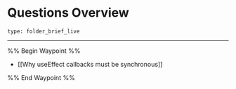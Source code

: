 # Questions Overview
 
```ccard
type: folder_brief_live
```
 
---

%% Begin Waypoint %%
- [[Why useEffect callbacks must be synchronous]]

%% End Waypoint %%